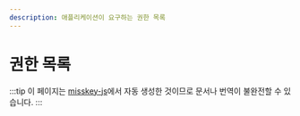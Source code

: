 ```yaml
---
description: 애플리케이션이 요구하는 권한 목록
---
```


# 권한 목록

:::tip
이 페이지는 [misskey-js](https://github.com/misskey-dev/misskey/tree/develop/packages/misskey-js)에서 자동 생성한 것이므로 문서나 번역이 불완전할 수 있습니다.
:::

<ApiPermissions></ApiPermissions>
